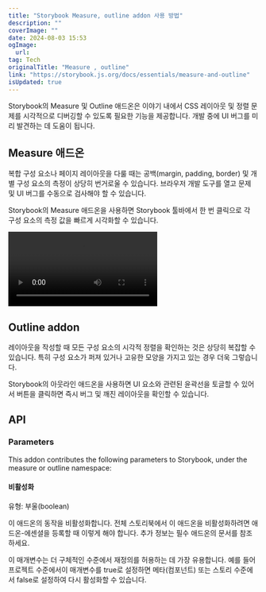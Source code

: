 ```yaml
---
title: "Storybook Measure, outline addon 사용 방법"
description: ""
coverImage: ""
date: 2024-08-03 15:53
ogImage: 
  url: 
tag: Tech
originalTitle: "Measure , outline"
link: "https://storybook.js.org/docs/essentials/measure-and-outline"
isUpdated: true
---
```







Storybook의 Measure 및 Outline 애드온은 이야기 내에서 CSS 레이아웃 및 정렬 문제를 시각적으로 디버깅할 수 있도록 필요한 기능을 제공합니다. 개발 중에 UI 버그를 미리 발견하는 데 도움이 됩니다.

## Measure 애드온

복합 구성 요소나 페이지 레이아웃을 다룰 때는 공백(margin, padding, border) 및 개별 구성 요소의 측정이 상당히 번거로울 수 있습니다. 브라우저 개발 도구를 열고 문제 및 UI 버그를 수동으로 검사해야 할 수 있습니다.

Storybook의 Measure 애드온을 사용하면 Storybook 툴바에서 한 번 클릭으로 각 구성 요소의 측정 값을 빠르게 시각화할 수 있습니다.



<video autoplay playsinline loop>
  <source src="@source/docs/Tech/2024-04-07-Measureoutline/img/Measureoutline_0.mp4" type="video/mp4">
</video>

## Outline addon

레이아웃을 작성할 때 모든 구성 요소의 시각적 정렬을 확인하는 것은 상당히 복잡할 수 있습니다. 특히 구성 요소가 퍼져 있거나 고유한 모양을 가지고 있는 경우 더욱 그렇습니다.

Storybook의 아웃라인 애드온을 사용하면 UI 요소와 관련된 윤곽선을 토글할 수 있어서 버튼을 클릭하면 즉시 버그 및 깨진 레이아웃을 확인할 수 있습니다.





## API

### Parameters

This addon contributes the following parameters to Storybook, under the measure or outline namespace:



#### 비활성화

유형: 부울(boolean)

이 애드온의 동작을 비활성화합니다. 전체 스토리북에서 이 애드온을 비활성화하려면 애드온-에센셜을 등록할 때 이렇게 해야 합니다. 추가 정보는 필수 애드온의 문서를 참조하세요.

이 매개변수는 더 구체적인 수준에서 재정의를 허용하는 데 가장 유용합니다. 예를 들어 프로젝트 수준에서이 매개변수를 true로 설정하면 메타(컴포넌트) 또는 스토리 수준에서 false로 설정하여 다시 활성화할 수 있습니다.